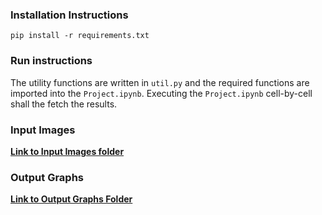 ### Installation Instructions

```
pip install -r requirements.txt
```

### Run instructions

The utility functions are written in ```util.py``` and the required functions are imported into the ```Project.ipynb```. Executing the ```Project.ipynb``` cell-by-cell shall the fetch the results.

### Input Images

[**Link to Input Images folder**](https://drive.google.com/drive/folders/1zlrMBTOyBCjUgDrDovGzNKq638b5bHyG?usp=sharing)


### Output Graphs

[**Link to Output Graphs Folder**](https://drive.google.com/drive/folders/1d07ETYpN2iq-_IKaVGnZBJxVv0m0tgz_?usp=sharing)